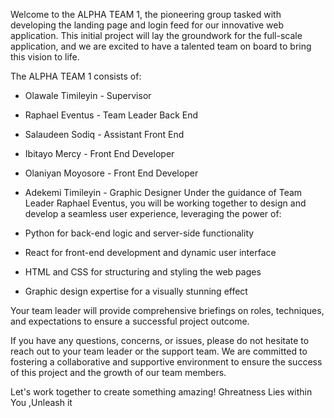 

Welcome to the ALPHA TEAM 1, the pioneering group tasked with developing the landing page and login feed for our innovative web application. This initial project will lay the groundwork for the full-scale application, and we are excited to have a talented team on board to bring this vision to life.

The ALPHA TEAM 1 consists of:

- Olawale Timileyin - Supervisor
- Raphael Eventus - Team Leader Back End
- Salaudeen Sodiq - Assistant Front End
- Ibitayo Mercy - Front End Developer
- Olaniyan Moyosore - Front End Developer 
- Adekemi Timileyin - Graphic Designer 
Under the guidance of Team Leader Raphael Eventus, you will be working together to design and develop a seamless user experience, leveraging the power of:

- Python for back-end logic and server-side functionality
- React for front-end development and dynamic user interface
- HTML and CSS for structuring and styling the web pages
- Graphic design expertise for a visually stunning effect

Your team leader will provide comprehensive briefings on roles, techniques, and expectations to ensure a successful project outcome.

If you have any questions, concerns, or issues, please do not hesitate to reach out to your team leader or the support team. We are committed to fostering a collaborative and supportive environment to ensure the success of this project and the growth of our team members.

Let's work together to create something amazing!
Ghreatness Lies within You ,Unleash it 

